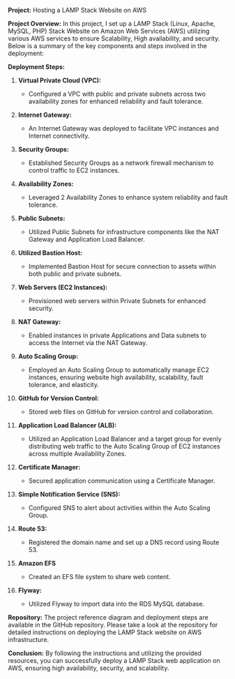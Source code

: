 **Project:** Hosting a LAMP Stack Website on AWS

**Project Overview:** In this project, I set up a LAMP Stack (Linux, Apache, MySQL, PHP) Stack Website on Amazon Web Services (AWS) utilizing various AWS services to ensure Scalability, High availability, and security. Below is a summary of the key components and steps involved in the deployment:

**Deployment Steps:**

1. **Virtual Private Cloud (VPC):**
   - Configured a VPC with public and private subnets across two availability zones for enhanced reliability and fault tolerance.

2. **Internet Gateway:**
   - An Internet Gateway was deployed to facilitate VPC instances and Internet connectivity.

3. **Security Groups:**
   - Established Security Groups as a network firewall mechanism to control traffic to EC2 instances.

4. **Availability Zones:**
   - Leveraged 2 Availability Zones to enhance system reliability and fault tolerance.

5. **Public Subnets:** 
   - Utilized Public Subnets for infrastructure components like the NAT Gateway and Application Load Balancer.

6. **Utilized Bastion Host:**
   - Implemented Bastion Host for secure connection to assets within both public and private subnets.

7. **Web Servers (EC2 Instances):**
   - Provisioned web servers within Private Subnets for enhanced security.

8. **NAT Gateway:**
   - Enabled instances in private Applications and Data subnets to access the Internet via the NAT Gateway.

9. **Auto Scaling Group:**
   - Employed an Auto Scaling Group to automatically manage EC2 instances, ensuring website high availability, scalability, fault tolerance, and elasticity.

10. **GitHub for Version Control:**
    - Stored web files on GitHub for version control and collaboration.

11. **Application Load Balancer (ALB):**
    - Utilized an Application Load Balancer and a target group for evenly distributing web traffic to the Auto Scaling Group of EC2 instances across multiple Availability Zones.

12. **Certificate Manager:**
    - Secured application communication using a Certificate Manager.

13. **Simple Notification Service (SNS):**
    - Configured SNS to alert about activities within the Auto Scaling Group.

14. **Route 53:**
    - Registered the domain name and set up a DNS record using Route 53.

15. **Amazon EFS** 
    - Created an EFS file system to share web content.

16. **Flyway:**
    - Utilized Flyway to import data into the RDS MySQL database.

**Repository:** The project reference diagram and deployment steps are available in the GitHub repository. Please take a look at the repository for detailed instructions on deploying the LAMP Stack website on AWS infrastructure.

**Conclusion:** By following the instructions and utilizing the provided resources, you can successfully deploy a LAMP Stack web application on AWS, ensuring high availability, security, and scalability.
